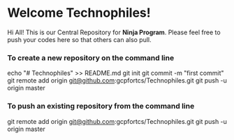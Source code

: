 ﻿# Welcome Technophiles!

Hi All! This is our Central Repository for **Ninja Program**. Please feel free to push your codes here so that others can also pull. 

### To create a new repository on the command line

echo "# Technophiles" >> README.md
git init
git commit -m "first commit"
git remote add origin git@github.com:gcpfortcs/Technophiles.git
git push -u origin master

### To push an existing repository from the command line

git remote add origin git@github.com:gcpfortcs/Technophiles.git
git push -u origin master